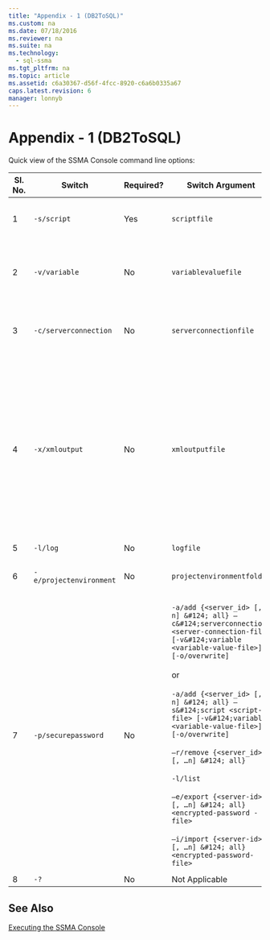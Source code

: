 ```yaml
---
title: "Appendix - 1 (DB2ToSQL)"
ms.custom: na
ms.date: 07/18/2016
ms.reviewer: na
ms.suite: na
ms.technology: 
  - sql-ssma
ms.tgt_pltfrm: na
ms.topic: article
ms.assetid: c6a30367-d56f-4fcc-8920-c6a6b0335a67
caps.latest.revision: 6
manager: lonnyb
---
```

# Appendix - 1 (DB2ToSQL)
Quick view of the SSMA Console command line options:  
  
|Sl. No.|Switch|Required?|Switch Argument|Permitted Values|  
|-----------|----------|-------------|-------------------|--------------------|  
|1|`-s/script`|Yes|`scriptfile`|Valid XML file name.<br /><br />Console Script definition file.|  
|2|`-v/variable`|No|`variablevaluefile`|Valid XML file name.<br /><br />If variables are used in script file, then this file must be specified.|  
|3|`-c/serverconnection`|No|`serverconnectionfile`|Valid XML file name.<br /><br />This file contains server connection information.|  
|4|`-x/xmloutput`|No|`xmloutputfile`|This option indicates console output in the XML format. If this option is not specified, the default output is in TEXT format.<br /><br />If xmloutputfile is not specified, XML output is directed to `STDOUT`.<br /><br />Xmloutputfile is the name of the file to which the console output is written in the XML format.|  
|5|`-l/log`|No|`logfile`|Valid file name.|  
|6|`-e/projectenvironment`|No|`projectenvironmentfolder`|Valid folder name containing SSMA project environment files.|  
|7|`-p/securepassword`|No|`-a/add {<server_id> [,…n] &#124; all} –c&#124;serverconnection  <server-connection-file> [-v&#124;variable <variable-value-file>] [-o/overwrite]`<br /><br />or<br /><br />`-a/add {<server_id> [,…n] &#124; all} –s&#124;script <script-file> [-v&#124;variable <variable-value-file>] [-o/overwrite]`<br /><br />`–r/remove {<server_id> [, …n] &#124; all}`<br /><br />`-l/list`<br /><br />`–e/export {<server-id> [, …n] &#124; all} <encrypted-password -file>`<br /><br />`–i/import {<server-id> [, …n] &#124; all} <encrypted-password-file>`|If specified, this option must not be combined with any other options.<br /><br />server-id: A unique ID provided for a server {string}<br /><br />server-connection-file: server definition file (serverconnectionfile or scriptfile).<br /><br />variable-value-file: It is a variable definition file and used in server-connection-file.<br /><br />encrypted-password–file: It is a server passwords file encrypted using a user-specified pass-phrase.|  
|8|`-?`|No|Not Applicable|Not Applicable|  
  
## See Also  
[Executing the SSMA Console](assetId:///ce63f633-067d-4f04-b8e9-e1abd7ec740b)  
  
